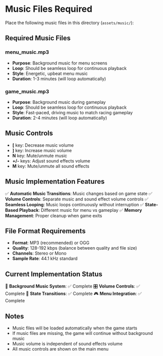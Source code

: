 # Music Files Required

Place the following music files in this directory (`assets/music/`):

## Required Music Files

### menu_music.mp3

- **Purpose**: Background music for menu screens
- **Loop**: Should be seamless loop for continuous playback
- **Style**: Energetic, upbeat menu music
- **Duration**: 1-3 minutes (will loop automatically)

### game_music.mp3

- **Purpose**: Background music during gameplay
- **Loop**: Should be seamless loop for continuous playback
- **Style**: Fast-paced, driving music to match racing gameplay
- **Duration**: 2-4 minutes (will loop automatically)

## Music Controls

- **[** key: Decrease music volume
- **]** key: Increase music volume  
- **N** key: Mute/unmute music
- **+/-** keys: Adjust sound effects volume
- **M** key: Mute/unmute all sound effects

## Music Implementation Features

✅ **Automatic Music Transitions**: Music changes based on game state
✅ **Volume Controls**: Separate music and sound effect volume controls
✅ **Seamless Looping**: Music loops continuously without interruption
✅ **State-Based Playback**: Different music for menu vs gameplay
✅ **Memory Management**: Proper cleanup when game exits

## File Format Requirements

- **Format**: MP3 (recommended) or OGG
- **Quality**: 128-192 kbps (balance between quality and file size)
- **Channels**: Stereo or Mono
- **Sample Rate**: 44.1 kHz standard

## Current Implementation Status

🎵 **Background Music System**: ✅ Complete
🎛️ **Volume Controls**: ✅ Complete
🔄 **State Transitions**: ✅ Complete
🎮 **Menu Integration**: ✅ Complete

## Notes

- Music files will be loaded automatically when the game starts
- If music files are missing, the game will continue without background music
- Music volume is independent of sound effects volume
- All music controls are shown on the main menu
